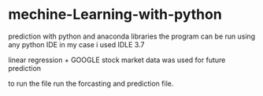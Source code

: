 # mechine-Learning-with-python
prediction with python and anaconda libraries
the program can be run using any python IDE in my case i used IDLE 3.7

linear regression + GOOGLE stock market data was used for future prediction

to run the file run the forcasting and prediction file.

